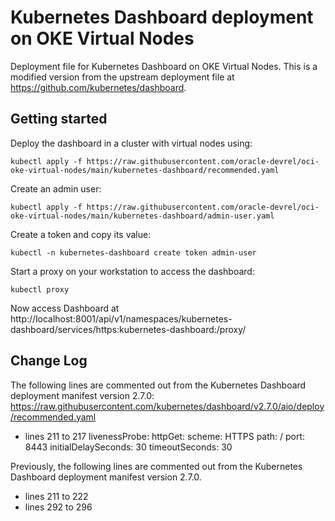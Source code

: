 # Kubernetes Dashboard deployment on OKE Virtual Nodes
Deployment file for Kubernetes Dashboard on OKE Virtual Nodes.
This is a modified version from the upstream deployment file at https://github.com/kubernetes/dashboard.

## Getting started
Deploy the dashboard in a cluster with virtual nodes using:
```
kubectl apply -f https://raw.githubusercontent.com/oracle-devrel/oci-oke-virtual-nodes/main/kubernetes-dashboard/recommended.yaml
```
Create an admin user:
```
kubectl apply -f https://raw.githubusercontent.com/oracle-devrel/oci-oke-virtual-nodes/main/kubernetes-dashboard/admin-user.yaml
```
Create a token and copy its value:
```
kubectl -n kubernetes-dashboard create token admin-user
```
Start a proxy on your workstation to access the dashboard:
```
kubectl proxy
```
Now access Dashboard at http://localhost:8001/api/v1/namespaces/kubernetes-dashboard/services/https:kubernetes-dashboard:/proxy/

## Change Log
The following lines are commented out from the Kubernetes Dashboard deployment manifest version 2.7.0: https://raw.githubusercontent.com/kubernetes/dashboard/v2.7.0/aio/deploy/recommended.yaml
- lines 211 to 217
          livenessProbe:
            httpGet:
              scheme: HTTPS
              path: /
              port: 8443
            initialDelaySeconds: 30
            timeoutSeconds: 30

Previously, the following lines are commented out from the Kubernetes Dashboard deployment manifest version 2.7.0.
- lines 211 to 222
- lines 292 to 296
